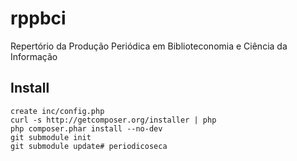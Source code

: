 # rppbci
Repertório da Produção Periódica em Biblioteconomia e Ciência da Informação

## Install

    create inc/config.php
    curl -s http://getcomposer.org/installer | php
    php composer.phar install --no-dev
    git submodule init
    git submodule update# periodicoseca
